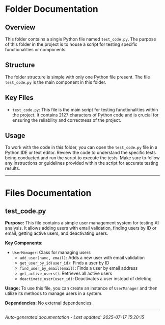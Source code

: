 # Folder Documentation

## Overview
This folder contains a single Python file named `test_code.py`. The purpose of this folder in the project is to house a script for testing specific functionalities or components.

## Structure
The folder structure is simple with only one Python file present. The file `test_code.py` is the main component in this folder.

## Key Files
- `test_code.py`: This file is the main script for testing functionalities within the project. It contains 2127 characters of Python code and is crucial for ensuring the reliability and correctness of the project.

## Usage
To work with the code in this folder, you can open the `test_code.py` file in a Python IDE or text editor. Review the code to understand the specific tests being conducted and run the script to execute the tests. Make sure to follow any instructions or guidelines provided within the script for accurate testing results.

---

# Files Documentation

## test_code.py

**Purpose:** This file contains a simple user management system for testing AI analysis. It allows adding users with email validation, finding users by ID or email, getting active users, and deactivating users.

**Key Components:**
- `UserManager`: Class for managing users
  - `add_user(name, email)`: Adds a new user with email validation
  - `get_user_by_id(user_id)`: Finds a user by ID
  - `find_user_by_email(email)`: Finds a user by email address
  - `get_active_users()`: Retrieves all active users
  - `deactivate_user(user_id)`: Deactivates a user instead of deleting

**Usage:** To use this file, you can create an instance of `UserManager` and then utilize its methods to manage users in a system.

**Dependencies:** No external dependencies.

---
*Auto-generated documentation - Last updated: 2025-07-17 15:20:15*
